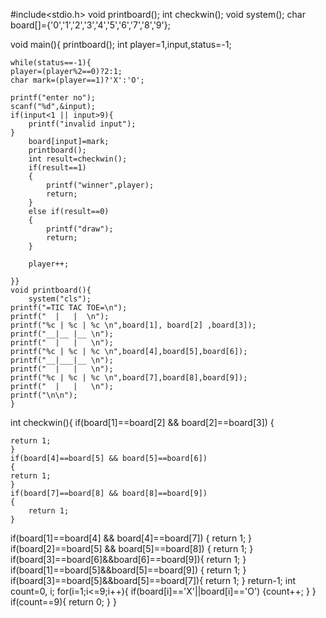 #include<stdio.h>
void printboard();
int checkwin();
void system();
char board[]={'0','1','2','3','4','5','6','7','8','9'};

void main(){
	printboard();
	int player=1,input,status=-1;
	
	while(status==-1){
	player=(player%2==0)?2:1;
	char mark=(player==1)?'X':'O';
	
	printf("enter no");
	scanf("%d",&input);
	if(input<1 || input>9){
		printf("invalid input");
	}
		board[input]=mark;
		printboard();
		int result=checkwin();
		if(result==1)
		{
			printf("winner",player);
			return;
		}
		else if(result==0)
		{
			printf("draw");
			return;
		}
		
		player++;
		
	}}
	void printboard(){
		system("cls");
	printf("=TIC TAC TOE=\n");
	printf("  |   |  \n");
	printf("%c | %c | %c \n",board[1], board[2] ,board[3]);
	printf("__|__ |__ \n");
	printf("  |   |   \n");
	printf("%c | %c | %c \n",board[4],board[5],board[6]);
	printf("__|___|__ \n");
	printf("  |   |   \n");
	printf("%c | %c | %c \n",board[7],board[8],board[9]);
	printf("  |   |   \n");
	printf("\n\n");
	}
int checkwin(){
	if(board[1]==board[2] && board[2]==board[3])
	{
	
	return 1;
	}	
	if(board[4]==board[5] && board[5]==board[6])
	{
	return 1;
	}
	if(board[7]==board[8] && board[8]==board[9])
	{
		return 1;
	}
if(board[1]==board[4] && board[4]==board[7])
{
return 1;
}
if(board[2]==board[5] && board[5]==board[8])
{
	return 1;
}
if(board[3]==board[6]&&board[6]==board[9]){
	return 1;
}
if(board[1]==board[5]&&board[5]==board[9])
{
	return 1;
}
if(board[3]==board[5]&&board[5]==board[7]){
	return 1;
}
return-1;
int count=0, i;
for(i=1;i<=9;i++){
	if(board[i]=='X'||board[i]=='O')
	{count++;
	}
}
if(count==9){
	return 0;
}
}